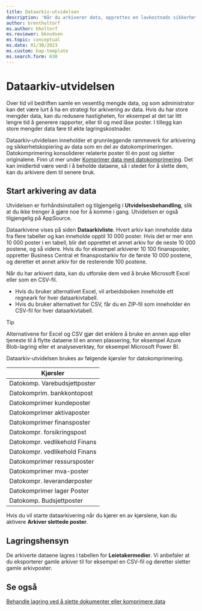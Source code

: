 ```yaml
---
title: Dataarkiv-utvidelsen
description: 'Når du arkiverer data, opprettes en lavkostnads sikkerhetskopi av postene.'
author: brentholtorf
ms.author: bholtorf
ms.reviewer: bknudsen
ms.topic: conceptual
ms.date: 01/30/2023
ms.custom: bap-template
ms.search.form: 630
---
```


# <a name="the-data-archive-extension" />Dataarkiv-utvidelsen

Over tid vil bedriften samle en vesentlig mengde data, og som administrator kan det være lurt å ha en strategi for arkivering av data. Hvis du har store mengder data, kan du redusere hastigheten, for eksempel at det tar litt lengre tid å generere rapporter, eller til og med låse poster. I tillegg kan store mengder data føre til økte lagringskostnader.

Dataarkiv-utvidelsen inneholder et grunnleggende rammeverk for arkivering og sikkerhetskopiering av data som en del av datokomprimeringen. Datokomprimering konsoliderer relaterte poster til én post og sletter originalene. Finn ut mer under [Komprimer data med datokomprimering](admin-manage-documents.md#compress-data-with-date-compression). Det kan imidlertid være verdi i å beholde dataene, så i stedet for å slette dem, kan du arkivere dem til senere bruk.

## <a name="start-archiving-data" />Start arkivering av data

Utvidelsen er forhåndsinstallert og tilgjengelig i **Utvidelsesbehandling**, slik at du ikke trenger å gjøre noe for å komme i gang. Utvidelsen er også tilgjengelig på AppSource.

Dataarkivene vises på siden **Dataarkivliste**. Hvert arkiv kan inneholde data fra flere tabeller og kan inneholde opptil 10 000 poster. Hvis det er mer enn 10 000 poster i en tabell, blir det opprettet et annet arkiv for de neste 10 000 postene, og så videre. Hvis du for eksempel arkiverer 10 100 finansposter, oppretter Business Central et finanspostarkiv for de første 10 000 postene, og deretter et annet arkiv for de resterende 100 postene.

Når du har arkivert data, kan du utforske dem ved å bruke Microsoft Excel eller som en CSV-fil.

* Hvis du bruker alternativet Excel, vil arbeidsboken inneholde ett regneark for hver dataarkivtabell.
* Hvis du bruker alternativet for CSV, får du en ZIP-fil som inneholder én CSV-fil for hver dataarkivtabell.

> [!TIP]
> Alternativene for Excel og CSV gjør det enklere å bruke en annen app eller tjeneste til å flytte dataene til en annen plassering, for eksempel Azure Blob-lagring eller et analyseverktøy, for eksempel Microsoft Power BI.

Dataarkiv-utvidelsen brukes av følgende kjørsler for datokomprimering.

|Kjørsler  |
|---------|
|Datokomp. Varebudsjettposter |
|Datokomprim. bankkontopost |
|Datokomprimer kundeposter |
|Datokomprimer aktivaposter |
|Datokomprimer finansposter |
|Datokompr. forsikringspost |
|Datokompr. vedlikehold Finans |
|Datokompr. vedlikehold Finans |
|Datokomprimer ressursposter |
|Datokomprimer mva-poster |
|Datokompr. leverandørposter |
|Datokomprimer lager Poster |
|Datokomp. Budsjettposter |

Hvis du vil starte dataarkivering når du kjører en av kjørslene, kan du aktivere **Arkiver slettede poster**.

## <a name="storage-considerations" />Lagringshensyn

De arkiverte dataene lagres i tabellen for **Leietakermedier**. Vi anbefaler at du eksporterer gamle arkiver til for eksempel en CSV-fil og deretter sletter gamle arkivposter.

## <a name="see-also" />Se også

[Behandle lagring ved å slette dokumenter eller komprimere data](admin-manage-documents.md)
